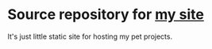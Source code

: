 # Source repository for [my site](sighr.github.io)

It's just little static site for hosting my pet projects.